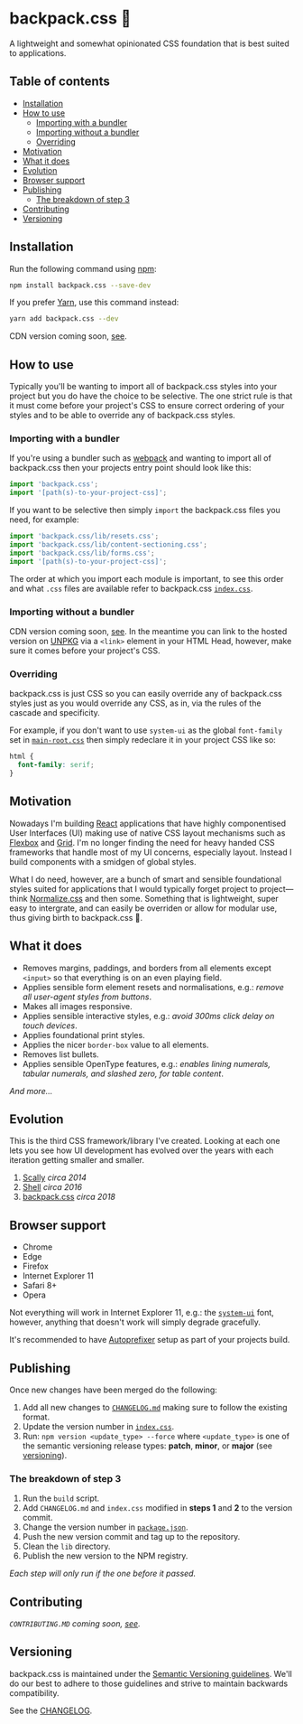 # backpack.css 🎒 <!-- omit in toc -->

A lightweight and somewhat opinionated CSS foundation that is best suited to applications.

## Table of contents <!-- omit in toc -->

- [Installation](#installation)
- [How to use](#how-to-use)
  - [Importing with a bundler](#importing-with-a-bundler)
  - [Importing without a bundler](#importing-without-a-bundler)
  - [Overriding](#overriding)
- [Motivation](#motivation)
- [What it does](#what-it-does)
- [Evolution](#evolution)
- [Browser support](#browser-support)
- [Publishing](#publishing)
  - [The breakdown of step 3](#the-breakdown-of-step-3)
- [Contributing](#contributing)
- [Versioning](#versioning)

## Installation

Run the following command using [npm](https://www.npmjs.com/):

```bash
npm install backpack.css --save-dev
```

If you prefer [Yarn](https://yarnpkg.com/en/), use this command instead:

```bash
yarn add backpack.css --dev
```

CDN version coming soon, [see](https://github.com/chris-pearce/backpack.css/issues/15).

## How to use

Typically you'll be wanting to import all of backpack.css styles into your project but you do have the choice to be selective. The one strict rule is that it must come before your project's CSS to ensure correct ordering of your styles and to be able to override any of backpack.css styles.

### Importing with a bundler

If you're using a bundler such as [webpack](https://webpack.js.org/) and wanting to import all of backpack.css then your projects entry point should look like this:

```js
import 'backpack.css';
import '[path(s)-to-your-project-css]';
```

If you want to be selective then simply `import` the backpack.css files you need, for example:

```js
import 'backpack.css/lib/resets.css';
import 'backpack.css/lib/content-sectioning.css';
import 'backpack.css/lib/forms.css';
import '[path(s)-to-your-project-css]';
```

The order at which you import each module is important, to see this order and what `.css` files are available refer to backpack.css [`index.css`](src/index.css).

### Importing without a bundler

CDN version coming soon, [see](https://github.com/chris-pearce/backpack.css/issues/15). In the meantime you can link to the hosted version on [UNPKG](https://unpkg.com) via a `<link>` element in your HTML Head, however, make sure it comes before your project's CSS.

### Overriding

backpack.css is just CSS so you can easily override any of backpack.css styles just as you would override any CSS, as in, via the rules of the cascade and specificity.

For example, if you don't want to use `system-ui` as the global `font-family` set in [`main-root.css`](src/main-root.css) then simply redeclare it in your project CSS like so:

```css
html {
  font-family: serif;
}
```

## Motivation

Nowadays I'm building [React](https://reactjs.org/) applications that have highly componentised User Interfaces (UI) making use of native CSS layout mechanisms such as [Flexbox](https://css-tricks.com/snippets/css/a-guide-to-flexbox/) and [Grid](https://css-tricks.com/snippets/css/complete-guide-grid/). I'm no longer finding the need for heavy handed CSS frameworks that handle most of my UI concerns, especially layout. Instead I build components with a smidgen of global styles.

What I do need, however, are a bunch of smart and sensible foundational styles suited for applications that I would typically forget project to project—think [Normalize.css](http://necolas.github.io/normalize.css/) and then some. Something that is lightweight, super easy to intergrate, and can easily be overriden or allow for modular use, thus giving birth to backpack.css 🙂.

## What it does

- Removes margins, paddings, and borders from all elements except `<input>` so that everything is on an even playing field.
- Applies sensible form element resets and normalisations, e.g.: _remove all user-agent styles from buttons_.
- Makes all images responsive.
- Applies sensible interactive styles, e.g.: _avoid 300ms click delay on touch devices_.
- Applies foundational print styles.
- Applies the nicer `border-box` value to all elements.
- Removes list bullets.
- Applies sensible OpenType features, e.g.: _enables lining numerals, tabular numerals, and slashed zero, for table content_.

_And more…_

## Evolution

This is the third CSS framework/library I've created. Looking at each one lets you see how UI development has evolved over the years with each iteration getting smaller and smaller.

1.  [Scally](https://github.com/chris-pearce/scally) _circa 2014_
2.  [Shell](https://github.com/campaignmonitor/shell) _circa 2016_
3.  [backpack.css](https://github.com/chris-pearce/backpack.css) _circa 2018_

## Browser support

- Chrome
- Edge
- Firefox
- Internet Explorer 11
- Safari 8+
- Opera

Not everything will work in Internet Explorer 11, e.g.: the [`system-ui`](https://caniuse.com/#feat=font-family-system-uiZ) font, however, anything that doesn't work will simply degrade gracefully.

It's recommended to have [Autoprefixer](https://github.com/postcss/autoprefixer) setup as part of your projects build.

## Publishing

Once new changes have been merged do the following:

1. Add all new changes to [`CHANGELOG.md`](CHANGELOG.md) making sure to follow the existing format.
2. Update the version number in [`index.css`](src/index.css).
3. Run: `npm version <update_type> --force` where `<update_type>` is one of the semantic versioning release types: **patch**, **minor**, or **major** (see [versioning](#versioning)).

### The breakdown of step 3

1. Run the `build` script.
2. Add `CHANGELOG.md` and `index.css` modified in **steps 1** and **2** to the version commit.
3. Change the version number in [`package.json`](package.json).
4. Push the new version commit and tag up to the repository.
5. Clean the `lib` directory.
6. Publish the new version to the NPM registry.

_Each step will only run if the one before it passed._

## Contributing

_`CONTRIBUTING.MD` coming soon, [see](https://github.com/chris-pearce/backpack.css/issues/10)._

## Versioning

backpack.css is maintained under the [Semantic Versioning guidelines](http://semver.org/). We'll do our best to adhere to those guidelines and strive to maintain backwards compatibility.

See the [CHANGELOG](CHANGELOG.md).
